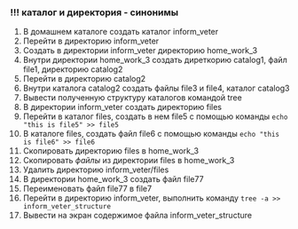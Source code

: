 ### !!! каталог и директория - синонимы

1) В домашнем каталоге создать каталог inform_veter
2) Перейти в директорию inform_veter
3) Создать в директории inform_veter директорию home_work_3
4) Внутри директории home_work_3 создать диреткорию catalog1, файл file1, директорию catalog2
5) Перейти в директорию catalog2
6) Внутри каталога catalog2 создать файлы file3 и file4, каталог catalog3
7) Вывести полученную структуру каталогов командой tree
8) В директории inform_veter создать директорию files
9) Перейти в каталог files, создать в нем file5 с помощью команды ```echo "this is file5" >> file5```
10) В каталоге files, создать файл file6 с помощью команды ```echo "this is file6" >> file6```
11) Скопировать директорию files в home_work_3
12) Скопировать *файлы* из директории files в home_work_3
13) Удалить директорию inform_veter/files
14) В директории home_work_3 создать файл file77
15) Переименовать файл file77 в file7
16) Перейти в директорию inform_veter, выполнить команду ```tree -a >> inform_veter_structure```
17) Вывести на экран содержимое файла inform_veter_structure
